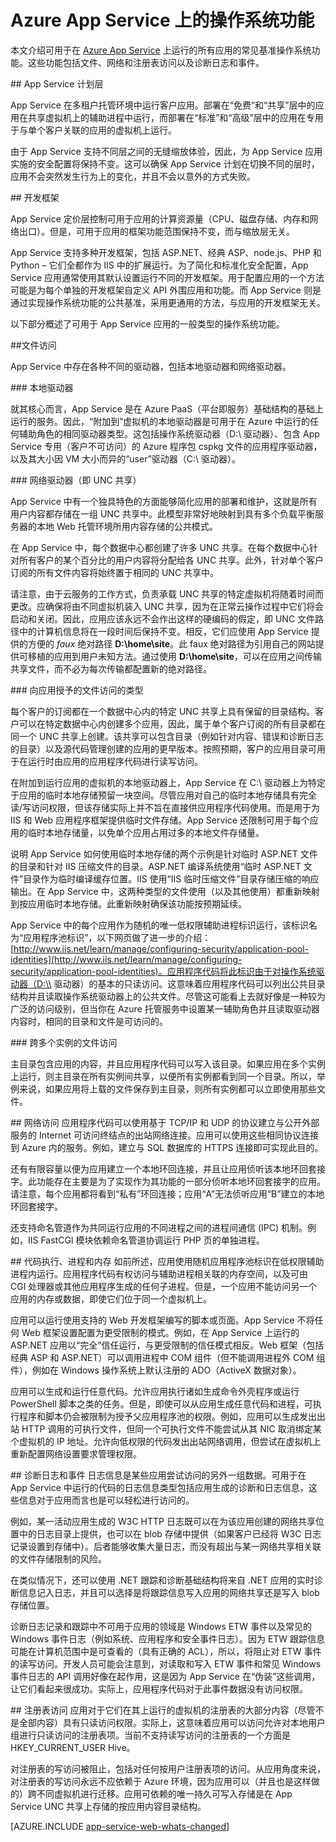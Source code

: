 <properties 
	pageTitle="Azure App Service 上的操作系统功能" 
	description="了解 Azure App Service 上可供 Web 应用、移动应用后端和 API 应用使用的 OS 功能" 
	services="app-service" 
	documentationCenter="" 
	authors="cephalin" 
	manager="wpickett" 
	editor="mollybos"/>

<tags
	ms.service="app-service"
	ms.date="07/01/2016"
	wacn.date=""/>

# Azure App Service 上的操作系统功能 #

本文介绍可用于在 [Azure App Service](/documentation/services/web-sites/) 上运行的所有应用的常见基准操作系统功能。这些功能包括文件、网络和注册表访问以及诊断日志和事件。

##<a id="tiers"></a> App Service 计划层

App Service 在多租户托管环境中运行客户应用。部署在“免费”和“共享”层中的应用在共享虚拟机上的辅助进程中运行，而部署在“标准”和“高级”层中的应用在专用于与单个客户关联的应用的虚拟机上运行。

由于 App Service 支持不同层之间的无缝缩放体验，因此，为 App Service 应用实施的安全配置将保持不变。这可以确保 App Service 计划在切换不同的层时，应用不会突然发生行为上的变化，并且不会以意外的方式失败。

##<a id="developmentframeworks"></a> 开发框架

App Service 定价层控制可用于应用的计算资源量（CPU、磁盘存储、内存和网络出口）。但是，可用于应用的框架功能范围保持不变，而与缩放层无关。

App Service 支持多种开发框架，包括 ASP.NET、经典 ASP、node.js、PHP 和 Python – 它们全都作为 IIS 中的扩展运行。为了简化和标准化安全配置，App Service 应用通常使用其默认设置运行不同的开发框架。用于配置应用的一个方法可能是为每个单独的开发框架自定义 API 外围应用和功能。而 App Service 则是通过实现操作系统功能的公共基准，采用更通用的方法，与应用的开发框架无关。

以下部分概述了可用于 App Service 应用的一般类型的操作系统功能。

##<a id="FileAccess"></a>文件访问

App Service 中存在各种不同的驱动器，包括本地驱动器和网络驱动器。

###<a id="LocalDrives"></a> 本地驱动器

就其核心而言，App Service 是在 Azure PaaS（平台即服务）基础结构的基础上运行的服务。因此，“附加到”虚拟机的本地驱动器是可用于在 Azure 中运行的任何辅助角色的相同驱动器类型。这包括操作系统驱动器（D:\\ 驱动器）、包含 App Service 专用（客户不可访问）的 Azure 程序包 cspkg 文件的应用程序驱动器，以及其大小因 VM 大小而异的“user”驱动器（C:\\ 驱动器）。

###<a id="NetworkDrives"></a> 网络驱动器（即 UNC 共享）

App Service 中有一个独具特色的方面能够简化应用的部署和维护，这就是所有用户内容都存储在一组 UNC 共享中。此模型非常好地映射到具有多个负载平衡服务器的本地 Web 托管环境所用内容存储的公共模式。

在 App Service 中，每个数据中心都创建了许多 UNC 共享。在每个数据中心针对所有客户的某个百分比的用户内容将分配给各 UNC 共享。此外，针对单个客户订阅的所有文件内容将始终置于相同的 UNC 共享中。

请注意，由于云服务的工作方式，负责承载 UNC 共享的特定虚拟机将随着时间而更改。应确保将由不同虚拟机装入 UNC 共享，因为在正常云操作过程中它们将会启动和关闭。因此，应用应该永远不会作出这样的硬编码的假定，即 UNC 文件路径中的计算机信息将在一段时间后保持不变。相反，它们应使用 App Service 提供的方便的 *faux* 绝对路径 **D:\\home\\site**。此 faux 绝对路径为引用自己的网站提供可移植的应用到用户未知方法。通过使用 **D:\\home\\site**，可以在应用之间传输共享文件，而不必为每次传输都配置新的绝对路径。

###<a id="TypesOfFileAccess"></a> 向应用授予的文件访问的类型

每个客户的订阅都在一个数据中心内的特定 UNC 共享上具有保留的目录结构。客户可以在特定数据中心内创建多个应用，因此，属于单个客户订阅的所有目录都在同一个 UNC 共享上创建。该共享可以包含目录（例如针对内容、错误和诊断日志的目录）以及源代码管理创建的应用的更早版本。按照预期，客户的应用目录可用于在运行时由应用的应用程序代码进行读写访问。

在附加到运行应用的虚拟机的本地驱动器上，App Service 在 C:\\ 驱动器上为特定于应用的临时本地存储预留一块空间。尽管应用对自己的临时本地存储具有完全读/写访问权限，但该存储实际上并不旨在直接供应用程序代码使用。而是用于为 IIS 和 Web 应用程序框架提供临时文件存储。App Service 还限制可用于每个应用的临时本地存储量，以免单个应用占用过多的本地文件存储量。

说明 App Service 如何使用临时本地存储的两个示例是针对临时 ASP.NET 文件的目录和针对 IIS 压缩文件的目录。ASP.NET 编译系统使用“临时 ASP.NET 文件”目录作为临时编译缓存位置。IIS 使用“IIS 临时压缩文件”目录存储压缩的响应输出。在 App Service 中，这两种类型的文件使用（以及其他使用）都重新映射到按应用临时本地存储。此重新映射确保该功能按预期延续。

App Service 中的每个应用作为随机的唯一低权限辅助进程标识运行，该标识名为“应用程序池标识”，以下网页做了进一步的介绍：[http://www.iis.net/learn/manage/configuring-security/application-pool-identities](http://www.iis.net/learn/manage/configuring-security/application-pool-identities)。应用程序代码将此标识由于对操作系统驱动器（D:\\ 驱动器）的基本的只读访问。这意味着应用程序代码可以列出公共目录结构并且读取操作系统驱动器上的公共文件。尽管这可能看上去就好像是一种较为广泛的访问级别，但当你在 Azure 托管服务中设置某一辅助角色并且读取驱动器内容时，相同的目录和文件是可访问的。

###<a name="multipleinstances"></a> 跨多个实例的文件访问

主目录包含应用的内容，并且应用程序代码可以写入该目录。如果应用在多个实例上运行，则主目录在所有实例间共享，以便所有实例都看到同一个目录。所以，举例来说，如果应用将上载的文件保存到主目录，则所有实例都可以立即使用那些文件。

##<a id="NetworkAccess"></a> 网络访问
应用程序代码可以使用基于 TCP/IP 和 UDP 的协议建立与公开外部服务的 Internet 可访问终结点的出站网络连接。应用可以使用这些相同协议连接到 Azure 内的服务。例如，建立与 SQL 数据库的 HTTPS 连接即可实现此目的。

还有有限容量以便为应用建立一个本地环回连接，并且让应用侦听该本地环回套接字。此功能存在主要是为了实现作为其功能的一部分侦听本地环回套接字的应用。请注意，每个应用都将看到“私有”环回连接；应用“A”无法侦听应用“B”建立的本地环回套接字。

还支持命名管道作为共同运行应用的不同进程之间的进程间通信 (IPC) 机制。例如，IIS FastCGI 模块依赖命名管道协调运行 PHP 页的单独进程。

##<a id="Code"></a> 代码执行、进程和内存
如前所述，应用使用随机应用程序池标识在低权限辅助进程内运行。应用程序代码有权访问与辅助进程相关联的内存空间，以及可由 CGI 处理器或其他应用程序生成的任何子进程。但是，一个应用不能访问另一个应用的内存或数据，即使它们位于同一个虚拟机上。

应用可以运行使用支持的 Web 开发框架编写的脚本或页面。App Service 不将任何 Web 框架设置配置为更受限制的模式。例如，在 App Service 上运行的 ASP.NET 应用以“完全”信任运行，与更受限制的信任模式相反。Web 框架（包括经典 ASP 和 ASP.NET）可以调用进程中 COM 组件（但不能调用进程外 COM 组件），例如在 Windows 操作系统上默认注册的 ADO（ActiveX 数据对象）。

应用可以生成和运行任意代码。允许应用执行诸如生成命令外壳程序或运行 PowerShell 脚本之类的任务。但是，即使可以从应用生成任意代码和进程，可执行程序和脚本仍会被限制为授予父应用程序池的权限。例如，应用可以生成发出出站 HTTP 调用的可执行文件，但同一个可执行文件不能尝试从其 NIC 取消绑定某个虚拟机的 IP 地址。允许向低权限的代码发出出站网络调用，但尝试在虚拟机上重新配置网络设置要求管理权限。

##<a id="Diagnostics"></a> 诊断日志和事件
日志信息是某些应用尝试访问的另外一组数据。可用于在 App Service 中运行的代码的日志信息类型包括应用生成的诊断和日志信息，这些信息对于应用而言也是可以轻松进行访问的。

例如，某一活动应用生成的 W3C HTTP 日志既可以在为该应用创建的网络共享位置中的日志目录上提供，也可以在 blob 存储中提供（如果客户已经将 W3C 日志记录设置到存储中）。后者能够收集大量日志，而没有超出与某一网络共享相关联的文件存储限制的风险。

在类似情况下，还可以使用 .NET 跟踪和诊断基础结构将来自 .NET 应用的实时诊断信息记入日志，并且可以选择是将跟踪信息写入应用的网络共享还是写入 blob 存储位置。

诊断日志记录和跟踪中不可用于应用的领域是 Windows ETW 事件以及常见的 Windows 事件日志（例如系统、应用程序和安全事件日志）。因为 ETW 跟踪信息可能在计算机范围中是可查看的（具有正确的 ACL），所以，将阻止对 ETW 事件的读写访问。开发人员可能会注意到，对读取和写入 ETW 事件和常见 Windows 事件日志的 API 调用好像在起作用，这是因为 App Service 在“伪装”这些调用，让它们看起来很成功。实际上，应用程序代码对于此事件数据没有访问权限。

##<a id="RegistryAccess"></a> 注册表访问
应用对于它们在其上运行的虚拟机的注册表的大部分内容（尽管不是全部内容）具有只读访问权限。实际上，这意味着应用可以访问允许对本地用户组进行只读访问的注册表项。当前不支持读写访问的注册表的一个方面是 HKEY\_CURRENT\_USER Hive。

对注册表的写访问被阻止，包括对任何按用户注册表项的访问。从应用角度来说，对注册表的写访问永远不应依赖于 Azure 环境，因为应用可以（并且也是这样做的）跨不同虚拟机进行迁移。应用可依赖的唯一持久可写入存储是在 App Service UNC 共享上存储的按应用内容目录结构。

[AZURE.INCLUDE [app-service-web-whats-changed](../../includes/app-service-web-whats-changed.md)]
 

<!---HONumber=Mooncake_0215_2016-->